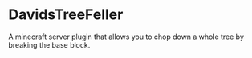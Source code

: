 # DavidsTreeFeller
A minecraft server plugin that allows you to chop down a whole tree by breaking the base block.

